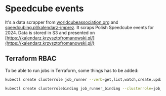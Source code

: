 # Speedcube events

It's a data scrapper from [worldcubeassociation.org](https://worldcubeassociation.org) and [speedcubing.pl/kalendarz-imprez](https://www.speedcubing.pl/kalendarz-imprez). It scraps Polish Speedcube events for 2024. Data is stored in S3 and presented on [https://kalendarz.krzysztofromanowski.pl/](https://kalendarz.krzysztofromanowski.pl/)

## Terraform RBAC

To be able to run jobs in Terraform, some things has to be added:

```bash
kubectl create clusterrole job_runner --verb=get,list,watch,create,update,patch,delete --resource=jobs,jobs/status

kubectl create clusterrolebinding job_runner_binding --clusterrole=job_runner --serviceaccount=default:default
```

